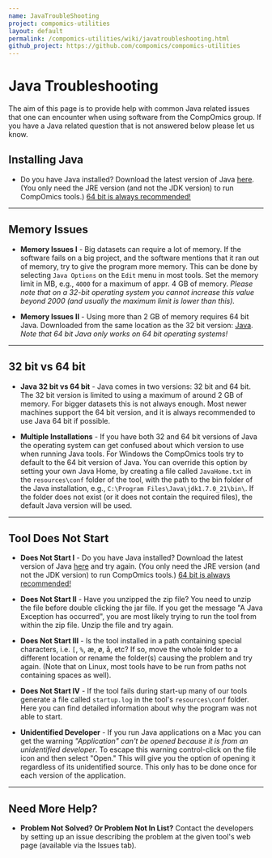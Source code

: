 ```yaml
---
name: JavaTroubleShooting
project: compomics-utilities
layout: default
permalink: /compomics-utilities/wiki/javatroubleshooting.html
github_project: https://github.com/compomics/compomics-utilities
---
```


# Java Troubleshooting #

The aim of this page is to provide help with common Java related issues that one can encounter when using software from the CompOmics group. If you have a Java related question that is not answered below please let us know.

## Installing Java ##

  * Do you have Java installed? Download the latest version of Java  [here](http://java.sun.com/javase/downloads/index.jsp). (You only need the JRE version (and not the JDK version) to run CompOmics tools.) [64 bit is always recommended!](#32-bit-vs-64-bit)

---

## Memory Issues ##

  * **Memory Issues I** - Big datasets can require a lot of memory. If the software fails on a big project, and the software mentions that it ran out of memory, try to give the program more memory. This can be done by selecting `Java Options` on the `Edit` menu in most tools. Set the memory limit in MB, e.g., `4000` for a maximum of appr. 4 GB of memory. _Please note that on a 32-bit operating system you cannot increase this value beyond 2000 (and usually the maximum limit is lower than this)._

  * **Memory Issues II** - Using more than 2 GB of memory requires 64 bit Java. Downloaded from the same location as the 32 bit version: [Java](http://java.sun.com/javase/downloads/index.jsp). _Note that 64 bit Java only works on 64 bit operating systems!_

---

## 32 bit vs 64 bit ##

  * **Java 32 bit vs 64 bit** - Java comes in two versions: 32 bit and 64 bit. The 32 bit version is limited to using a maximum of around 2 GB of memory. For bigger datasets this is not always enough. Most newer machines support the 64 bit version, and it is always recommended to use Java 64 bit if possible.

  * **Multiple Installations** - If you have both 32 and 64 bit versions of Java the operating system can get confused about which version to use when running Java tools. For Windows the CompOmics tools try to default to the 64 bit version of Java. You can override this option by setting your own Java Home, by creating a file called `JavaHome.txt` in the `resources\conf` folder of the tool, with the path to the bin folder of the Java installation, e.g., `C:\Program Files\Java\jdk1.7.0_21\bin\`. If the folder does not exist (or it does not contain the required files), the default Java version will be used.

---

## Tool Does Not Start ##

  * **Does Not Start I** - Do you have Java installed? Download the latest version of Java  [here](http://java.sun.com/javase/downloads/index.jsp) and try again. (You only need the JRE version (and not the JDK version) to run CompOmics tools.) [64 bit is always recommended!](#32-bit-vs-64-bit)

  * **Does Not Start II** - Have you unzipped the zip file? You need to unzip the file before double clicking the jar file. If you get the message "A Java Exception has occurred", you are most likely trying to run the tool from within the zip file. Unzip the file and try again.

  * **Does Not Start III** - Is the tool installed in a path containing special characters, i.e. `[`, `%`, æ, ø, å, etc? If so, move the whole folder to a different location or rename the folder(s) causing the problem and try again. (Note that on Linux, most tools have to be run from paths not containing spaces as well).

  * **Does Not Start IV** - If the tool fails during start-up many of our tools generate a file called `startup.log` in the tool's `resources\conf` folder. Here you can find detailed information about why the program was not able to start.

  * **Unidentified Developer** - If you run Java applications on a Mac you can get the warning _"Application" can't be opened because it is from an unidentified developer_. To escape this warning control-click on the file icon and then select "Open." This will give you the option of opening it regardless of its unidentified source. This only has to be done once for each version of the application.

---

## Need More Help? ##

  * **Problem Not Solved? Or Problem Not In List?** Contact the developers by setting up an issue describing the problem at the given tool's web page (available via the Issues tab).
